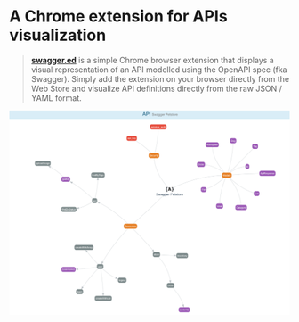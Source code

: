 # A Chrome extension for APIs visualization
> **[swagger.ed](http://chefarchitect.github.io/apispots/projects/swaggered/)** is a simple Chrome browser extension that displays a visual representation of an API modelled using the OpenAPI spec (fka Swagger). Simply add the extension on your browser directly from the Web Store and visualize API definitions directly from the raw JSON / YAML format.


![swaggered.png](resources/C0C3E396ECBD288F9455C29C41552999.png)